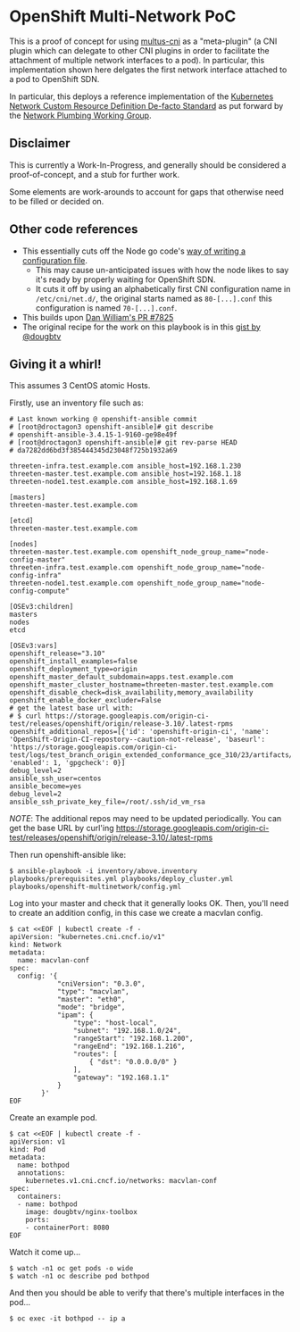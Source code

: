 # OpenShift Multi-Network PoC

This is a proof of concept for using [multus-cni](https://github.com/intel/multus-cni) as a "meta-plugin" (a CNI plugin which can delegate to other CNI plugins in order to facilitate the attachment of multiple network interfaces to a pod). In particular, this implementation shown here delgates the first network interface attached to a pod to OpenShift SDN.

In particular, this deploys a reference implementation of the [Kubernetes Network Custom Resource Definition De-facto Standard](https://docs.google.com/document/d/1Ny03h6IDVy_e_vmElOqR7UdTPAG_RNydhVE1Kx54kFQ/edit#heading=h.hylsbqoj5fxd) as put forward by the [Network Plumbing Working Group](https://docs.google.com/document/d/1oE93V3SgOGWJ4O1zeD1UmpeToa0ZiiO6LqRAmZBPFWM/edit).

## Disclaimer

This is currently a Work-In-Progress, and generally should be considered a proof-of-concept, and a stub for further work.

Some elements are work-arounds to account for gaps that otherwise need to be filled or decided on.

## Other code references

* This essentially cuts off the Node go code's [way of writing a configuration file](https://github.com/openshift/origin/blob/master/pkg/network/node/node.go#L401-L408). 
    - This may cause un-anticipated issues with how the node likes to say it's ready by properly waiting for OpenShift SDN.
    - It cuts it off by using an alphabetically first CNI configuration name in `/etc/cni/net.d/`, the original starts named as `80-[...].conf` this configuration is named `70-[...].conf`.
* This builds upon [Dan William's PR #7825](https://github.com/openshift/openshift-ansible/pull/7825)
* The original recipe for the work on this playbook is in this [gist by @dougbtv](https://gist.github.com/dougbtv/c18fc70be9afdba703d8a397c30e57ed)

## Giving it a whirl!

This assumes 3 CentOS atomic Hosts.

Firstly, use an inventory file such as:

```
# Last known working @ openshift-ansible commit
# [root@droctagon3 openshift-ansible]# git describe
# openshift-ansible-3.4.15-1-9160-ge98e49f
# [root@droctagon3 openshift-ansible]# git rev-parse HEAD
# da7282dd6bd3f385444345d23048f725b1932a69

threeten-infra.test.example.com ansible_host=192.168.1.230
threeten-master.test.example.com ansible_host=192.168.1.18
threeten-node1.test.example.com ansible_host=192.168.1.69

[masters]
threeten-master.test.example.com

[etcd]
threeten-master.test.example.com

[nodes]
threeten-master.test.example.com openshift_node_group_name="node-config-master"
threeten-infra.test.example.com openshift_node_group_name="node-config-infra"
threeten-node1.test.example.com openshift_node_group_name="node-config-compute"

[OSEv3:children]
masters
nodes
etcd

[OSEv3:vars]
openshift_release="3.10"
openshift_install_examples=false
openshift_deployment_type=origin
openshift_master_default_subdomain=apps.test.example.com
openshift_master_cluster_hostname=threeten-master.test.example.com
openshift_disable_check=disk_availability,memory_availability
openshift_enable_docker_excluder=False
# get the latest base url with: 
# $ curl https://storage.googleapis.com/origin-ci-test/releases/openshift/origin/release-3.10/.latest-rpms
openshift_additional_repos=[{'id': 'openshift-origin-ci', 'name': 'OpenShift-Origin-CI-repostory--caution-not-release', 'baseurl': 'https://storage.googleapis.com/origin-ci-test/logs/test_branch_origin_extended_conformance_gce_310/23/artifacts/rpms', 'enabled': 1, 'gpgcheck': 0}]
debug_level=2
ansible_ssh_user=centos
ansible_become=yes
debug_level=2
ansible_ssh_private_key_file=/root/.ssh/id_vm_rsa
```

*NOTE*: The additional repos may need to be updated periodically. You can get the base URL by curl'ing https://storage.googleapis.com/origin-ci-test/releases/openshift/origin/release-3.10/.latest-rpms

Then run openshift-ansible like:

```
$ ansible-playbook -i inventory/above.inventory playbooks/prerequisites.yml playbooks/deploy_cluster.yml playbooks/openshift-multinetwork/config.yml
```

Log into your master and check that it generally looks OK. Then, you'll need to create an addition config, in this case we create a macvlan config.

```
$ cat <<EOF | kubectl create -f -
apiVersion: "kubernetes.cni.cncf.io/v1"
kind: Network
metadata:
  name: macvlan-conf
spec: 
  config: '{
            "cniVersion": "0.3.0",
            "type": "macvlan",
            "master": "eth0",
            "mode": "bridge",
            "ipam": {
                "type": "host-local",
                "subnet": "192.168.1.0/24",
                "rangeStart": "192.168.1.200",
                "rangeEnd": "192.168.1.216",
                "routes": [
                    { "dst": "0.0.0.0/0" }
                ],
                "gateway": "192.168.1.1"
            }
        }'
EOF
```

Create an example pod.

```
$ cat <<EOF | kubectl create -f -
apiVersion: v1
kind: Pod
metadata:
  name: bothpod
  annotations:
    kubernetes.v1.cni.cncf.io/networks: macvlan-conf
spec:
  containers:
  - name: bothpod
    image: dougbtv/nginx-toolbox
    ports:
    - containerPort: 8080
EOF
```

Watch it come up...

```
$ watch -n1 oc get pods -o wide
$ watch -n1 oc describe pod bothpod
```

And then you should be able to verify that there's multiple interfaces in the pod...

```
$ oc exec -it bothpod -- ip a
```
